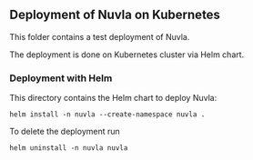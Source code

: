## Deployment of Nuvla on Kubernetes

This folder contains a test deployment of Nuvla. 

The deployment is done on Kubernetes cluster via Helm chart.
 
### Deployment with Helm

This directory contains the Helm chart to deploy Nuvla:

```
helm install -n nuvla --create-namespace nuvla .
```

To delete the deployment run

```
helm uninstall -n nuvla nuvla
```
